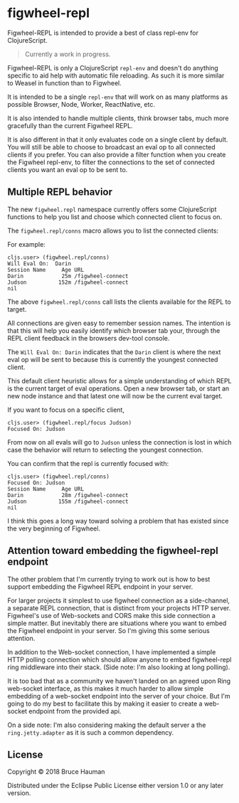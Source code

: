 # figwheel-repl

Figwheel-REPL is intended to provide a best of class repl-env for
ClojureScript.

> Currently a work in progress.

Figwheel-REPL is only a ClojureScript `repl-env` and doesn't do anything
specific to aid help with automatic file reloading. As such it is more
similar to Weasel in function than to Figwheel.

It is intended to be a single `repl-env` that will work on as many
platforms as possible Browser, Node, Worker, ReactNative, etc.

It is also intended to handle multiple clients, think browser tabs,
much more gracefully than the current Figwheel REPL.

It is also different in that it only evaluates code on a single client
by default. You will still be able to choose to broadcast an eval op
to all connected clients if you prefer. You can also provide a filter
function when you create the Figwheel repl-env, to filter the
connections to the set of connected clients you want an eval op to be
sent to.

## Multiple REPL behavior

The new `figwheel.repl` namespace currently offers some ClojureScript
functions to help you list and choose which connected client to focus on.

The `figwheel.repl/conns` macro allows you to list the connected clients:

For example:

```
cljs.user> (figwheel.repl/conns)
Will Eval On:  Darin
Session Name     Age URL
Darin            25m /figwheel-connect
Judson          152m /figwheel-connect
nil
```


The above `figwheel.repl/conns` call lists the clients available for the
REPL to target.

All connections are given easy to remember session names. The
intention is that this will help you easily identify which browser tab
your, through the REPL client feedback in the browsers dev-tool
console.

The `Will Eval On: Darin` indicates that the `Darin` client is where
the next eval op will be sent to because this is currently the
youngest connected client.

This default client heuristic allows for a simple understanding of
which REPL is the current target of eval operations. Open a new
browser tab, or start an new node instance and that latest one will
now be the current eval target.

If you want to focus on a specific client,

```
cljs.user> (figwheel.repl/focus Judson)
Focused On: Judson
```

From now on all evals will go to `Judson` unless the connection is
lost in which case the behavior will return to selecting the youngest
connection.

You can confirm that the repl is currently focused with:

```
cljs.user> (figwheel.repl/conns)
Focused On: Judson
Session Name     Age URL
Darin            28m /figwheel-connect
Judson          155m /figwheel-connect
nil
```

I think this goes a long way toward solving a problem that has existed
since the very beginning of Figwheel.

## Attention toward embedding the figwheel-repl endpoint

The other problem that I'm currently trying to work out is how to best
support embedding the Figwheel REPL endpoint in your server.

For larger projects it simplest to use figwheel connection as a
side-channel, a separate REPL connection, that is distinct from your
projects HTTP server. Figwheel's use of Web-sockets and CORS make this
side connection a simple matter. But inevitably there are situations
where you want to embed the Figwheel endpoint in your server. So I'm
giving this some serious attention.

In addition to the Web-socket connection, I have implemented a simple
HTTP polling connection which should allow anyone to embed
figwheel-repl ring middleware into their stack. (Side note: I'm also
looking at long polling).

It is too bad that as a community we haven't landed on an agreed upon
Ring web-socket interface, as this makes it much harder to allow simple
embedding of a web-socket endpoint into the server of your choice. But
I'm going to do my best to facilitate this by making it easier to
create a web-socket endpoint from the provided api.

On a side note: I'm also considering making the default server a the
`ring.jetty.adapter` as it is such a common dependency.

## License

Copyright © 2018 Bruce Hauman

Distributed under the Eclipse Public License either version 1.0 or any
later version.
